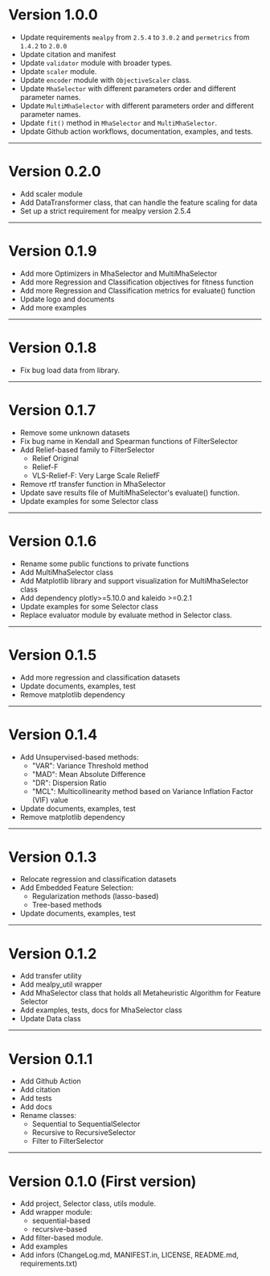 
# Version 1.0.0

+ Update requirements `mealpy` from `2.5.4` to `3.0.2` and `permetrics` from `1.4.2` to `2.0.0`
+ Update citation and manifest
+ Update `validator` module with broader types.
+ Update `scaler` module.
+ Update `encoder` module with `ObjectiveScaler` class.
+ Update `MhaSelector` with different parameters order and different parameter names.
+ Update `MultiMhaSelector` with different parameters order and different parameter names.
+ Update `fit()` method in `MhaSelector` and `MultiMhaSelector`.
+ Update Github action workflows, documentation, examples, and tests.

---------------------------------------------------------------------

# Version 0.2.0

+ Add scaler module
+ Add DataTransformer class, that can handle the feature scaling for data
+ Set up a strict requirement for mealpy version 2.5.4

---------------------------------------------------------------------

# Version 0.1.9

+ Add more Optimizers in MhaSelector and MultiMhaSelector 
+ Add more Regression and Classification objectives for fitness function
+ Add more Regression and Classification metrics for evaluate() function 
+ Update logo and documents
+ Add more examples

---------------------------------------------------------------------

# Version 0.1.8

+ Fix bug load data from library.


---------------------------------------------------------------------

# Version 0.1.7

+ Remove some unknown datasets
+ Fix bug name in Kendall and Spearman functions of FilterSelector 
+ Add Relief-based family to FilterSelector 
  + Relief Original 
  + Relief-F 
  + VLS-Relief-F: Very Large Scale ReliefF 
+ Remove rtf transfer function in MhaSelector
+ Update save results file of MultiMhaSelector's evaluate() function.
+ Update examples for some Selector class

---------------------------------------------------------------------

# Version 0.1.6

+ Rename some public functions to private functions
+ Add MultiMhaSelector class
+ Add Matplotlib library and support visualization for MultiMhaSelector class
+ Add dependency plotly>=5.10.0 and kaleido >=0.2.1
+ Update examples for some Selector class
+ Replace evaluator module by evaluate method in Selector class.

---------------------------------------------------------------------

# Version 0.1.5

+ Add more regression and classification datasets
+ Update documents, examples, test
+ Remove matplotlib dependency

---------------------------------------------------------------------

# Version 0.1.4

+ Add Unsupervised-based methods:
  - "VAR": Variance Threshold method
  - "MAD": Mean Absolute Difference
  - "DR": Dispersion Ratio
  - "MCL": Multicollinearity method based on Variance Inflation Factor (VIF) value
+ Update documents, examples, test
+ Remove matplotlib dependency

---------------------------------------------------------------------


# Version 0.1.3

+ Relocate regression and classification datasets
+ Add Embedded Feature Selection:
  + Regularization methods (lasso-based)
  + Tree-based methods
+ Update documents, examples, test

---------------------------------------------------------------------


# Version 0.1.2

+ Add transfer utility
+ Add mealpy_util wrapper
+ Add MhaSelector class that holds all Metaheuristic Algorithm for Feature Selector
+ Add examples, tests, docs for MhaSelector class 
+ Update Data class 

---------------------------------------------------------------------

# Version 0.1.1

+ Add Github Action
+ Add citation
+ Add tests
+ Add docs
+ Rename classes:
  + Sequential to SequentialSelector
  + Recursive to RecursiveSelector
  + Filter to FilterSelector

---------------------------------------------------------------------

# Version 0.1.0 (First version)

+ Add project, Selector class, utils module.
+ Add wrapper module:
  + sequential-based
  + recursive-based
+ Add filter-based module.
+ Add examples
+ Add infors (ChangeLog.md, MANIFEST.in, LICENSE, README.md, requirements.txt)

